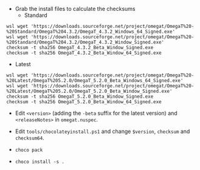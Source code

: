 
* Grab the install files to calculate the checksums
  * Standard
```
wsl wget 'https://downloads.sourceforge.net/project/omegat/OmegaT%20-%20Standard/OmegaT%204.3.2/OmegaT_4.3.2_Windows_64_Signed.exe'
wsl wget 'https://downloads.sourceforge.net/project/omegat/OmegaT%20-%20Standard/OmegaT%204.3.2/OmegaT_4.3.2_Window_Signed.exe'
checksum -t sha256 OmegaT_4.3.2_Beta_Window_Signed.exe
checksum -t sha256 OmegaT_4.3.2_Beta_Window_64_Signed.exe
```

  * Latest
```
wsl wget 'https://downloads.sourceforge.net/project/omegat/OmegaT%20-%20Latest/OmegaT%205.2.0/OmegaT_5.2.0_Beta_Windows_64_Signed.exe'
wsl wget 'https://downloads.sourceforge.net/project/omegat/OmegaT%20-%20Latest/OmegaT%205.2.0/OmegaT_5.2.0_Beta_Window_Signed.exe'
checksum -t sha256 OmegaT_5.2.0_Beta_Window_Signed.exe
checksum -t sha256 OmegaT_5.2.0_Beta_Window_64_Signed.exe
```

* Edit `<version>` (adding the `-beta` suffix for the latest version) and `<releaseNotes>` in `omegat.nuspec`.
* Edit `tools/chocolateyinstall.ps1` and change `$version`, `checksum` and `checksum64`.

* `choco pack`
* `choco install -s .`

